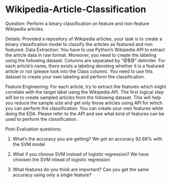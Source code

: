 # Wikipedia-Article-Classification


Question: Perform a binary classification on feature and non-feature Wikipedia articles.

Details: Provided a repository of Wikipedia articles, your task is to create a binary classification
model to classify the articles as featured and non featured.
Data Extraction: You have to use Python’s Wikipedia API to extract the article data in raw
format. Moreover, you need to create the labeling using the following dataset. Columns are
separated by “@$@” delimiter. For each article’s name, there exists a labeling denoting whether
it is a featured article or not (please look into the Class column). You need to use this dataset to
create your own labeling and perform the classification.


Feature Engineering: For each article, try to extract the features which might correlate with the
target label using the Wikipedia API. The first logical step will be to create sampled articles from
the following dataset. This will help you reduce the sample size and get only those articles using
API for which you can perform the classification. You can create your own features while doing
the EDA. Please refer to the API and see what kind of features can be used to perform the
classification.


Post-Evaluation questions:
1. What’s the accuracy you are getting?
   We got an accuracy 92.66% with the SVM model
 
2. What if you choose SVM instead of logistic regression?
    We have choosen the SVM intead of logistic regression
 
3. What features do you think are important? Can you get the same accuracy using only a
single feature?
  
